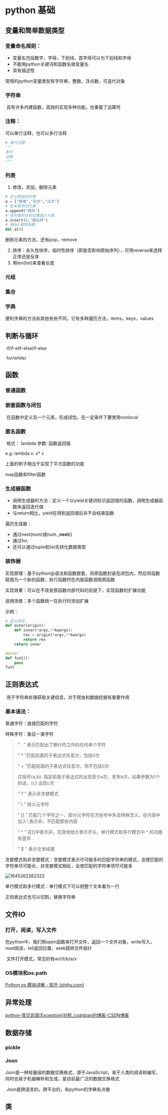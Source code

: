 # python 基础

## 变量和简单数据类型

### 变量命名规则：

* 变量名包括数字，字母，下划线，首字母可以为下划线和字母
* 不能用python关键词和函数名做变量名
* 具有描述性

常用的python变量类型有字符串，整数，浮点数，可迭代对象

### 字符串

​	具有许多内建函数，高效的实现多种功能，也重载了运算符

### 注释：

可以单行注释，也可以多行注释

```python
# 单行注释
"""
多行
注释
"""
```

### 列表

1. 修改，添加，删除元素

```python
# 定义原始的列表
a = ["西电","交大","瓜大"]
# 在末尾添加元素
a.append("西外")
# 在列表的任何位置插入元素
a.insert(0,"西北师")
# 用del删除函数
del a[0]
```

删除元素的方法，还有pop，remove

2. 排序：永久性排序，临时性排序（即是否影响原始序列），可用reverse来选择正序还是反序
3. 用len(list)来查看长度

### 元组

### 集合

### 字典

​	便利字典的方法和其他有些不同，它有多种遍历方法，items，keys，values

## 判断与循环

​	if/if-elif-else/if-else

​	for/while/

## 函数

### 普通函数

### 嵌套函数与闭包

​	在函数中定义另一个元素，形成闭包，在一定条件下要使用nonlocal

### 匿名函数

​	格式： lambda 参数: 函数返回值

e.g: lambda x: x* x 

上面的例子相当于实现了平方函数的功能

map函数和filter函数

### 生成器函数

* 调用生成器的方法：定义一个以yield关键词标识返回值的函数，调用生成器函数来返回迭代值
* 与return相比，yield在得到返回值后并不会结束函数

遍历生成器：

* 通过next(num)或num.___next__()
* 通过for,
* 还可以通过tuple和list先转化数据类型

### 装饰器

实现原理：基于python@语法和函数嵌套，将原函数封装在闭包内，然后将函数赋值为一个新的函数，执行函数时在内层函数调用原函数

实现效果：可以在不改变原函数内部代码的前提下，实现函数的扩展功能

适用场景：多个函数统一在执行时添加扩展

示例：

```python
# 定义闭包：
def outer(origin):
    def inner(*args,**kwargs):
        res = origin(*args,**kwargs)
        return res
    return inner

@outer
def fun1():
    pass
fun1
```

## 正则表达式

​	用于字符串处理获取关键信息，对于爬虫和数据挖掘有重要作用

### 基本语法：

普通字符：直接匹配的字符

特殊字符：象征一类字符

> " . " 表示匹配出了换行符之外的任何单个字符
>
> " * "匹配前面的子表达式任意次，包括0次
>
> "  + "匹配前面的子表达式任意次，但不包括0次
>
> 花括号{a,b}: 指定前面子表达式的出现至少a次，至多b次，如果参数为1个的话，{c} 出现c次
>
> " ? " 表示非贪婪模式
>
> " \ " 转义元字符
>
> " [] " 匹配几个字符之一，部分元字符在方括号中失去特殊含义，在内容中加入^,表示非，不匹配那些内容
>
> " ^ " 在[]中表示非，在其他地方表示开头，单行模式和多行模式中 ^ 的功能有差异
>
> " $ " 表示文本结尾

贪婪模式和非贪婪模式：贪婪模式表示尽可能多的匹配字符串的模式，会使匹配的字符串尽可能长，非贪婪模式相反，会使匹配的字符串项尽可能多

![1645262262323](C:\Users\坤\AppData\Roaming\Typora\typora-user-images\1645262262323.png)

单行模式和多行模式：单行模式下可以把整个文本看为一行

正则表达式也可以切割，替换字符串

## 文件IO

### 打开，阅读，写入文件

​	在python中，我们用open函数来打开文件，返回一个文件对象，write写入，read阅读，tell返回位置，seek跳转文件指针

​	文件打开模式，常见的有w/r/t/b/a/x

### OS模块和os.path

 [Python os 模块详解 - 知乎 (zhihu.com)](https://zhuanlan.zhihu.com/p/150835193) 

## 异常处理

 [python-常见异常(Exception)对照_csdnbian的博客-CSDN博客](https://blog.csdn.net/csdnbian/article/details/113447496) 

## 数据存储

### pickle

### Json

​	Json是一种轻量级的数据交换格式，源于JavaScript，易于人类的阅读和编写，同时也易于机器解析和生成，是目前最广泛的数据交换格式

​	Json是跨语言的，跨平台的，和python的字典有点像

## 类



